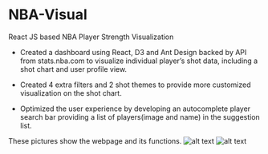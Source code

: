 # NBA-Visual
React JS based NBA Player Strength Visualization
- Created a dashboard using React, D3 and Ant Design backed by API from stats.nba.com to visualize individual player’s shot data,
  including a shot chart and user profile view.
  
- Created 4 extra filters and 2 shot themes to provide more customized visualization on the shot chart.

- Optimized the user experience by developing an autocomplete player search bar providing a list of players(image and name) in the 
  suggestion list.

These pictures show the webpage and its functions. 
![alt text](https://pic1.zhimg.com/v2-2fd69ee56d9b203e9adbe12fac5ac6e0_b.webp)
![alt text](https://i.ibb.co/6tK65mL/Capture6.jpg)
